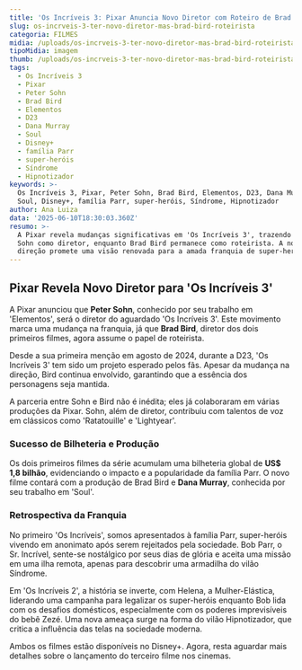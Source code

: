 ```yaml
---
title: 'Os Incríveis 3: Pixar Anuncia Novo Diretor com Roteiro de Brad Bird'
slug: os-incrveis-3-ter-novo-diretor-mas-brad-bird-roteirista
categoria: FILMES
midia: /uploads/os-incrveis-3-ter-novo-diretor-mas-brad-bird-roteirista-thumb.png
tipoMidia: imagem
thumb: /uploads/os-incrveis-3-ter-novo-diretor-mas-brad-bird-roteirista-thumb.png
tags:
  - Os Incríveis 3
  - Pixar
  - Peter Sohn
  - Brad Bird
  - Elementos
  - D23
  - Dana Murray
  - Soul
  - Disney+
  - família Parr
  - super-heróis
  - Síndrome
  - Hipnotizador
keywords: >-
  Os Incríveis 3, Pixar, Peter Sohn, Brad Bird, Elementos, D23, Dana Murray,
  Soul, Disney+, família Parr, super-heróis, Síndrome, Hipnotizador
author: Ana Luiza
data: '2025-06-10T18:30:03.360Z'
resumo: >-
  A Pixar revela mudanças significativas em 'Os Incríveis 3', trazendo Peter
  Sohn como diretor, enquanto Brad Bird permanece como roteirista. A nova
  direção promete uma visão renovada para a amada franquia de super-heróis.
---
```


## Pixar Revela Novo Diretor para 'Os Incríveis 3'

A Pixar anunciou que **Peter Sohn**, conhecido por seu trabalho em 'Elementos', será o diretor do aguardado 'Os Incríveis 3'. Este movimento marca uma mudança na franquia, já que **Brad Bird**, diretor dos dois primeiros filmes, agora assume o papel de roteirista.

Desde a sua primeira menção em agosto de 2024, durante a D23, 'Os Incríveis 3' tem sido um projeto esperado pelos fãs. Apesar da mudança na direção, Bird continua envolvido, garantindo que a essência dos personagens seja mantida.

A parceria entre Sohn e Bird não é inédita; eles já colaboraram em várias produções da Pixar. Sohn, além de diretor, contribuiu com talentos de voz em clássicos como 'Ratatouille' e 'Lightyear'.

### Sucesso de Bilheteria e Produção

Os dois primeiros filmes da série acumulam uma bilheteria global de **US$ 1,8 bilhão**, evidenciando o impacto e a popularidade da família Parr. O novo filme contará com a produção de Brad Bird e **Dana Murray**, conhecida por seu trabalho em 'Soul'.

### Retrospectiva da Franquia

No primeiro 'Os Incríveis', somos apresentados à família Parr, super-heróis vivendo em anonimato após serem rejeitados pela sociedade. Bob Parr, o Sr. Incrível, sente-se nostálgico por seus dias de glória e aceita uma missão em uma ilha remota, apenas para descobrir uma armadilha do vilão Síndrome.

Em 'Os Incríveis 2', a história se inverte, com Helena, a Mulher-Elástica, liderando uma campanha para legalizar os super-heróis enquanto Bob lida com os desafios domésticos, especialmente com os poderes imprevisíveis do bebê Zezé. Uma nova ameaça surge na forma do vilão Hipnotizador, que critica a influência das telas na sociedade moderna.

Ambos os filmes estão disponíveis no Disney+. Agora, resta aguardar mais detalhes sobre o lançamento do terceiro filme nos cinemas.
